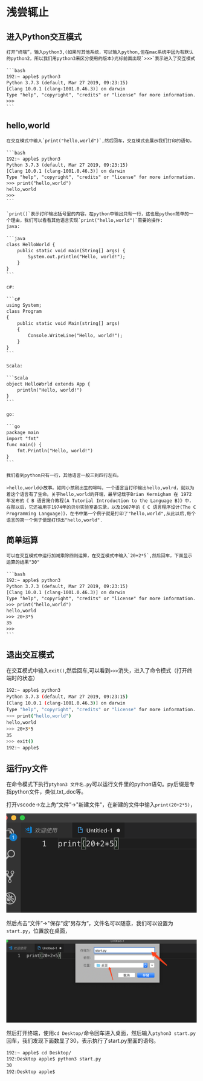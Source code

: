 # 浅尝辄止

## 进入Python交互模式

    打开“终端”，输入python3,(如果时其他系统，可以输入python,但在mac系统中因为有默认的python2，所以我们用python3来区分使用的版本)光标前面出现`>>>`表示进入了交互模式  

    ```bash
    192:~ apple$ python3
    Python 3.7.3 (default, Mar 27 2019, 09:23:15) 
    [Clang 10.0.1 (clang-1001.0.46.3)] on darwin
    Type "help", "copyright", "credits" or "license" for more information.
    >>> 
    ```  

## hello,world

    在交互模式中输入`print("hello,world")`,然后回车，交互模式会展示我们打印的语句。  

    ```bash
    192:~ apple$ python3
    Python 3.7.3 (default, Mar 27 2019, 09:23:15) 
    [Clang 10.0.1 (clang-1001.0.46.3)] on darwin
    Type "help", "copyright", "credits" or "license" for more information.
    >>> print("hello,world")
    hello,world
    >>> 
    ```

    `print()`表示打印输出括号里的内容。在python中输出只有一行，这也是python简单的一个理由，我们可以看看其他语言实现`print("hello,world")`需要的操作:  
    java:

    ```java
    class HelloWorld {
        public static void main(String[] args) {
            System.out.println("Hello, world!");
        }
    }
    ```

    c#:  

    ```c#
    using System;
    class Program
    {
        public static void Main(string[] args)
        {
            Console.WriteLine("Hello, world!");
        }
    }
    ```  

    Scala:  

    ```Scala
    object HelloWorld extends App {
        println("Hello, world!")
    }
    ```  

    go:  

    ```go
    package main
    import "fmt"
    func main() {
        fmt.Println("Hello, world!")
    }
    ```  

    我们看到python只有一行，其他语言一般三到四行左右。  

    >hello,world小故事。如同小孩刚出生的啼叫，一个语言当打印输出hello,wolrd，就以为着这个语言有了生命。关于hello,world的开端，最早记载于Brian Kernigham 在 1972 年发布的《 B 语言简介教程(A Tutorial Introduction to the Language B)》中，在那以后，它还被用于1974年的贝尔实验室备忘录，以及1987年的《 C 语言程序设计(The C Programming Language)》，在书中第一个例子就是打印了"hello,world",从此以后,每个语言的第一个例子便是打印出"hello,world".  

## 简单运算

    可以在交互模式中运行加减乘除四则运算，在交互模式中输入`20+2*5`,然后回车，下面显示运算的结果"30"  

    ```bash
    192:~ apple$ python3
    Python 3.7.3 (default, Mar 27 2019, 09:23:15) 
    [Clang 10.0.1 (clang-1001.0.46.3)] on darwin
    Type "help", "copyright", "credits" or "license" for more information.
    >>> print("hello,world")
    hello,world
    >>> 20+3*5
    35
    >>> 
    ```  

## 退出交互模式  

在交互模式中输入`exit()`,然后回车,可以看到`>>>`消失，进入了命令模式（打开终端时的状态）  

```bash
192:~ apple$ python3
Python 3.7.3 (default, Mar 27 2019, 09:23:15) 
[Clang 10.0.1 (clang-1001.0.46.3)] on darwin
Type "help", "copyright", "credits" or "license" for more information.
>>> print("hello,world")
hello,world
>>> 20+3*5
35
>>> exit()
192:~ apple$ 
```


## 运行py文件

在命令模式下执行`ptyhon3 文件名.py`可以运行文件里的python语句。py后缀是专指python文件，类似.txt,.doc等。

打开vscode->左上角“文件”->"新建文件"，在新建的文件中输入`print(20+2*5)`， 

![start1](./images/start1.png)  

然后点击“文件”->"保存“或”另存为“，文件名可以随意，我们可以设置为`start.py`，位置放在桌面，  

![start2](./images/start2.png)


然后打开终端，使用`cd Desktop/`命令回车进入桌面，然后输入`ptyhon3 start.py`回车，我们发现下面数显了30，表示执行了start.py里面的语句。  

```bash
192:~ apple$ cd Desktop/
192:Desktop apple$ python3 start.py
30
192:Desktop apple$ 
```